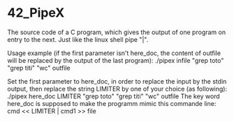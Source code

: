 # 42_PipeX
The source code of a C program, which gives the output of one program on entry to the next.
Just like the linux shell pipe "|".

Usage example (if the first parameter isn't here_doc, the content of outfile will be replaced by the output of the last program):
	./pipex infile "grep toto" "grep titi" "wc" outfile

Set the first parameter to here_doc, in order to replace the input by the stdin output, then replace the string LIMITER by one of your choice (as following):
	./pipex here_doc LIMITER "grep toto" "grep titi" "wc" outfile
The key word here_doc is supposed to make the programm mimic this commande line:
	cmd << LIMITER | cmd1 >> file
